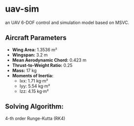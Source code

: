 # uav-sim
an UAV 6-DOF control and simulation model based on MSVC.

## Aircraft Parameters
- **Wing Area:** 1.3536 m²
- **Wingspan:** 3.2 m
- **Mean Aerodynamic Chord:** 0.423 m
- **Thrust-to-Weight Ratio:** 0.25
- **Mass:** 17 kg
- **Moments of Inertia:**
  - Ixx: 1.71 kg·m²
  - Iyy: 5.54 kg·m²
  - Izz: 4.15 kg·m²

## Solving Algorithm:
4-th order Runge-Kutta (RK4)
